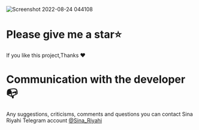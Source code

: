 ![Screenshot 2022-08-24 044108](https://user-images.githubusercontent.com/83516373/186260968-58926d9e-dbc0-48f0-84c4-5a4e002ea261.png)


Please give me a star⭐
==========================================

If you like this project,Thanks ❤  


Communication with the developer📭
===========================================

Any suggestions, criticisms, comments and questions you can contact Sina Riyahi Telegram account [@Sina_Riyahi](https://www.t.me/sina_riyahi)
